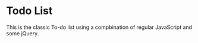 # Todo List
This is the classic To-do list using a compbination of regular JavaScript and some jQuery.
